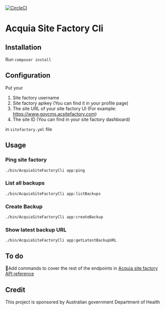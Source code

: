[![CircleCI](https://circleci.com/gh/rujiali/acquia-site-factory-cli/tree/master.svg?style=svg)](https://circleci.com/gh/rujiali/acquia-site-factory-cli/tree/master)
# Acquia Site Factory Cli

## Installation

Run ```composer install```

## Configuration

Put your 
1. Site factory username
2. Site factory apikey (You can find it in your profile page)
3. The site URL of your site factory UI (For example: https://www.govcms.acsitefactory.com)
4. The site ID (You can find in your site factory dashboard)

in ```sitefactory.yml``` file

## Usage

### Ping site factory
```./bin/AcquiaSiteFactoryCli app:ping```
### List all backups
```./bin/AcquiaSiteFactoryCli app:listBackups```
### Create Backup
```./bin/AcquiaSiteFactoryCli app:createBackup```
### Show latest backup URL
```./bin/AcquiaSiteFactoryCli app:getLatestBackupURL```

## To do
:beer:Add commands to cover the rest of the endpoints in [Acquia site factory API reference](https://www.demo.acquia-cc.com/api/v1) 

## Credit
This project is sponsored by Australian government Department of Health